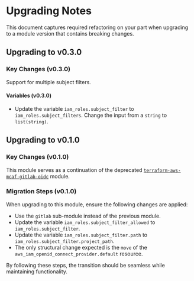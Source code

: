 # Upgrading Notes

This document captures required refactoring on your part when upgrading to a module version that contains breaking changes.

## Upgrading to v0.3.0

### Key Changes (v0.3.0)

Support for multiple subject filters.

#### Variables (v0.3.0)

- Update the variable `iam_roles.subject_filter` to `iam_roles.subject_filters`. Change the input from a `string` to `list(string)`.

## Upgrading to v0.1.0

### Key Changes (v0.1.0)

This module serves as a continuation of the deprecated [`terraform-aws-mcaf-gitlab-oidc`](https://github.com/schubergphilis/terraform-aws-mcaf-gitlab-oidc/releases/tag/v0.2.1) module.

### Migration Steps (v0.1.0)

When upgrading to this module, ensure the following changes are applied:

- Use the `gitlab` sub-module instead of the previous module.
- Update the variable `iam_roles.subject_filter_allowed` to `iam_roles.subject_filter`.
- Update the variable `iam_roles.subject_filter.path` to `iam_roles.subject_filter.project_path`.
- The only structural change expected is the `move` of the `aws_iam_openid_connect_provider.default` resource.

By following these steps, the transition should be seamless while maintaining functionality.
